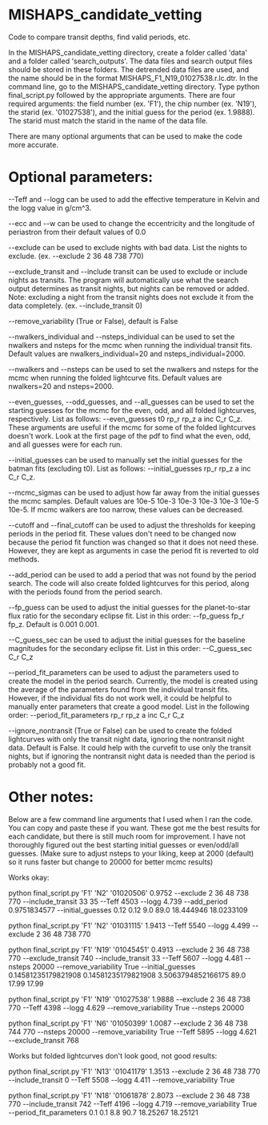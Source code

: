 # MISHAPS_candidate_vetting
 Code to compare transit depths, find valid periods, etc.


In the MISHAPS_candidate_vetting directory, create a folder called 'data' and a folder called 'search_outputs'. The data files and search output files should be stored in these folders. The detrended data files are used, and the name should be in the format MISHAPS_F1_N19_01027538.r.lc.dtr. In the command line, go to the MISHAPS_candidate_vetting directory. Type python final_script.py followed by the appropriate arguments. There are four required arguments: the field number (ex. 'F1'), the chip number (ex. 'N19'), the starid (ex. '01027538'), and the initial guess for the period (ex. 1.9888). The starid must match the starid in the name of the data file. 

There are many optional arguments that can be used to make the code more accurate.

# Optional parameters:

--Teff and --logg can be used to add the effective temperature in Kelvin and the logg value in g/cm^3.

--ecc and --w can be used to change the eccentricity and the longitude of periastron from their default values of 0.0

--exclude can be used to exclude nights with bad data. List the nights to exclude. (ex. --exclude 2 36 48 738 770)

--exclude_transit and --include transit can be used to exclude or include nights as transits. The program will automatically use what the search output determines as transit nights, but nights can be removed or added. Note: excluding a night from the transit nights does not exclude it from the data completely. (ex. --include_transit 0)

--remove_variability (True or False), default is False

--nwalkers_individual and --nsteps_individual can be used to set the nwalkers and nsteps for the mcmc when running the individual transit fits. Default values are nwalkers_individual=20 and nsteps_individual=2000.

--nwalkers and --nsteps can be used to set the nwalkers and nsteps for the mcmc when running the folded lightcurve fits. Default values are nwalkers=20 and nsteps=2000.

--even_guesses, --odd_guesses, and --all_guesses can be used to set the starting guesses for the mcmc for the even, odd, and all folded lightcurves, respectively. List as follows: --even_guesses t0 rp_r rp_z a inc C_r C_z. These arguments are useful if the mcmc for some of the folded lightcurves doesn't work. Look at the first page of the pdf to find what the even, odd, and all guesses were for each run.

--initial_guesses can be used to manually set the initial guesses for the batman fits (excluding t0). List as follows: --initial_guesses rp_r rp_z a inc C_r C_z. 

--mcmc_sigmas can be used to adjust how far away from the initial guesses the mcmc samples. Default values are 10e-5 10e-3 10e-3 10e-3 10e-3 10e-5 10e-5. If mcmc walkers are too narrow, these values can be decreased.

--cutoff and --final_cutoff can be used to adjust the thresholds for keeping periods in the period fit. These values don't need to be changed now because the period fit function was changed so that it does not need these. However, they are kept as arguments in case the period fit is reverted to old methods. 

--add_period can be used to add a period that was not found by the period search. The code will also create folded lightcurves for this period, along with the periods found from the period search.

--fp_guess can be used to adjust the initial guesses for the planet-to-star flux ratio for the secondary eclipse fit. List in this order: --fp_guess fp_r fp_z. Default is 0.001 0.001. 

--C_guess_sec can be used to adjust the initial guesses for the baseline magnitudes for the secondary eclipse fit. List in this order: --C_guess_sec C_r C_z

--period_fit_parameters can be used to adjust the parameters used to create the model in the period search. Currently, the model is created using the average of the parameters found from the individual transit fits. However, if the individual fits do not work well, it could be helpful to manually enter parameters that create a good model. List in the following order: --period_fit_parameters rp_r rp_z a inc C_r C_z

--ignore_nontransit (True or False) can be used to create the folded lightcurves with only the transit night data, ignoring the nontransit night data. Default is False. It could help with the curvefit to use only the transit nights, but if ignoring the nontransit night data is needed than the period is probably not a good fit.



<!-- #region -->
# Other notes:
Below are a few command line arguments that I used when I ran the code. You can copy and paste these if you want. These got me the best results for each candidate, but there is still much room for improvement. I have not thoroughly figured out the best starting initial guesses or even/odd/all guesses. (Make sure to adjust nsteps to your liking, keep at 2000 (default) so it runs faster but change to 20000 for better mcmc results)

Works okay:

python final_script.py 'F1' 'N2' '01020506' 0.9752 --exclude 2 36 48 738 770 --include_transit 33 35 --Teff 4503 --logg 4.739 --add_period 0.9751834577 --initial_guesses 0.12 0.12 9.0 89.0 18.444946 18.0233109

python final_script.py 'F1' 'N2' '01031115' 1.9413 --Teff 5540 --logg 4.499 --exclude 2 36 48 738 770

python final_script.py 'F1' 'N19' '01045451' 0.4913 --exclude 2 36 48 738 770 --exclude_transit 740 --include_transit 33 --Teff 5607 --logg 4.481 --nsteps 20000 --remove_variability True --initial_guesses 0.14581235179821908 0.14581235179821908 3.5063794852166175 89.0 17.99 17.99

python final_script.py 'F1' 'N19' '01027538' 1.9888 --exclude 2 36 48 738 770 --Teff 4398 --logg 4.629 --remove_variability True --nsteps 20000

python final_script.py 'F1' 'N6' '01050399' 1.0087 --exclude 2 36 48 738 744 770 --nsteps 20000 --remove_variability True --Teff 5895 --logg 4.621 --exclude_transit 768


Works but folded lightcurves don't look good, not good results:

python final_script.py 'F1' 'N13' '01041179' 1.3513 --exclude 2 36 48 738 770 --include_transit 0 --Teff 5508 --logg 4.411 --remove_variability True

python final_script.py 'F1' 'N18' '01061878' 2.8073 --exclude 2 36 48 738 770 --include_transit 742 --Teff 4196 --logg 4.719 --remove_variability True --period_fit_parameters 0.1 0.1 8.8 90.7 18.25267 18.25121

<!-- #endregion -->

```python

```
